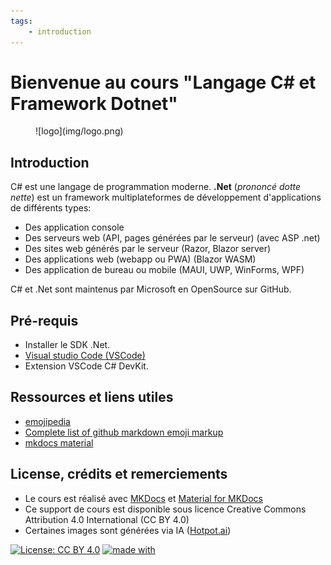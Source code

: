 ```yaml
---
tags:
    - introduction
---
```


# Bienvenue au cours "Langage C# et Framework Dotnet"

<figure markdown>
  ![logo](img/logo.png)
</figure>

## Introduction

C# est une langage de programmation moderne. **.Net** (_prononcé dotte nette_) est un framework multiplateformes de développement d'applications de différents types:

- Des application console
-   Des serveurs web (API, pages générées par le serveur) (avec ASP .net)
-   Des sites web générés par le serveur (Razor, Blazor server)
-   Des applications web (webapp ou PWA) (Blazor WASM)
-   Des application de bureau ou mobile (MAUI, UWP, WinForms, WPF)

C# et .Net sont maintenus par Microsoft en OpenSource sur GitHub.

## Pré-requis

-   Installer le SDK .Net.
-   [Visual studio Code (VSCode)](https://code.visualstudio.com/)
-   Extension VSCode C# DevKit.

## Ressources et liens utiles

-   [emojipedia](https://emojipedia.org/)
-   [Complete list of github markdown emoji markup](https://gist.github.com/rxaviers/7360908)
-   [mkdocs material](https://squidfunk.github.io/mkdocs-material)

## License, crédits et remerciements

-   Le cours est réalisé avec [MKDocs](https://www.mkdocs.org/) et [Material for MKDocs](https://squidfunk.github.io/mkdocs-material/)
-   Ce support de cours est disponible sous licence Creative Commons Attribution 4.0 International (CC BY 4.0)
-   Certaines images sont générées via IA ([Hotpot.ai](https://hotpot.ai/art-generator))

[![License: CC BY 4.0](https://img.shields.io/badge/License-CC_BY_4.0-lightgrey.svg)](https://creativecommons.org/licenses/by/4.0/)
[![made with](https://img.shields.io/badge/made%20with-mkdocs%20material-yellowgreen)](https://squidfunk.github.io/mkdocs-material/)
